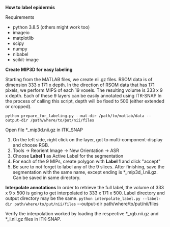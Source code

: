 **How to label epidermis**

Requirements
- python 3.8.5 (others might work too)
- imageio
- matplotlib
- scipy
- numpy
- nibabel
- scikit-image

**Create MIP3D for easy labeling**

Starting from the MATLAB files, we create nii.gz files. RSOM data is of dimension 333 x 171 x depth.
In the direction of RSOM data that has 171 pixels, we perform MIPS of each 19 voxels. The resulting volume is 333 x 9 x depth.
Each of these 9 layers can be easily annotated using ITK-SNAP
In the process of calling this script, depth will be fixed to 500 (either extended or cropped).

`python prepare_for_labeling.py --mat-dir /path/to/matlab/data --output-dir /path/where/to/put/nii/files`

Open file *_mip3d.nii.gz in ITK_SNAP

1. On the left side, right click on the layer, got to multi-component-display and choose RGB.
2. Tools -> Reorient Image -> New Orientation -> ASR
3. Choose **Label 1** as Active Label for the segmentation
4. For each of the 9 MIPs, create polygon with **Label 1** and click "accept"
5. Be sure to not forget to label any of the 9 slices. After finishing, save the segmentation with the same name, except ending is *_mip3d_l.nii.gz. Can be saved in same directory.

**Interpolate annotations**
In order to retrieve the full label, the volume of 333 x 9 x 500 is going to get interpolated to 333 x 171 x 500.
Label directory and output directory may be the same.
`python interpolate_label.py --label-dir path/where/to/put/nii/files` --output-dir path/where/to/put/nii/files

Verify the interpolation worked by loading the respective *_rgb.nii.gz and *_l.nii.gz files in ITK-SNAP.




